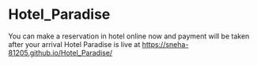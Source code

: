 # Hotel_Paradise
You can make a reservation in hotel online now and payment will be taken after your arrival
Hotel Paradise is live at https://sneha-81205.github.io/Hotel_Paradise/
